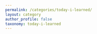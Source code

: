 ```yaml
---
permalink: /categories/today-i-learned/
layout: category
author_profile: false
taxonomy: today-i-learned
---
```

